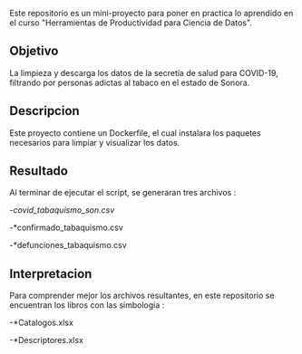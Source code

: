 Este repositorio es un mini-proyecto para poner en practica lo aprendido en el curso "Herramientas de Productividad para Ciencia de Datos".

## Objetivo
La limpieza y descarga los datos de la secretía de salud para COVID-19, filtrando por personas adictas al tabaco en el estado de Sonora.


## Descripcion 
Este proyecto contiene un Dockerfile, el cual instalara los paquetes necesarios para limpiar y visualizar los datos.

## Resultado
Al terminar de ejecutar el script, se generaran tres archivos :

  -_covid_tabaquismo_son.csv_ 
  
  -*confirmado_tabaquismo.csv
  
  -*defunciones_tabaquismo.csv 

## Interpretacion
Para comprender mejor los archivos resultantes, en este repositorio se encuentran los libros con las simbologia :

 -*Catalogos.xlsx
 
 -*Descriptores.xlsx
